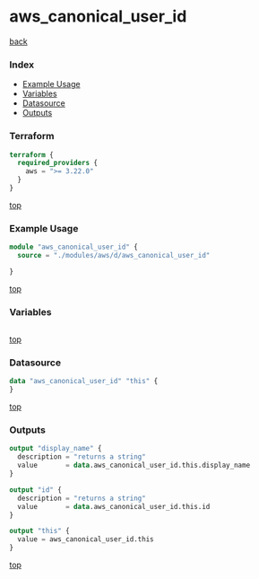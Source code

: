 # aws_canonical_user_id

[back](../aws.md)

### Index

- [Example Usage](#example-usage)
- [Variables](#variables)
- [Datasource](#datasource)
- [Outputs](#outputs)

### Terraform

```terraform
terraform {
  required_providers {
    aws = ">= 3.22.0"
  }
}
```

[top](#index)

### Example Usage

```terraform
module "aws_canonical_user_id" {
  source = "./modules/aws/d/aws_canonical_user_id"

}
```

[top](#index)

### Variables

```terraform
```

[top](#index)

### Datasource

```terraform
data "aws_canonical_user_id" "this" {
}
```

[top](#index)

### Outputs

```terraform
output "display_name" {
  description = "returns a string"
  value       = data.aws_canonical_user_id.this.display_name
}

output "id" {
  description = "returns a string"
  value       = data.aws_canonical_user_id.this.id
}

output "this" {
  value = aws_canonical_user_id.this
}
```

[top](#index)